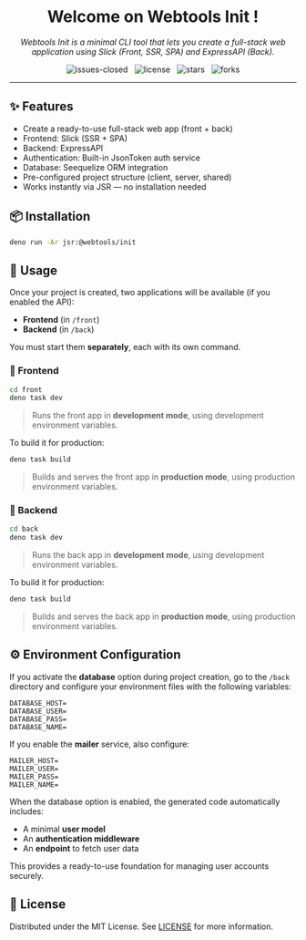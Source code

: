 <h1 align="center">Welcome on Webtools Init !</h1>

<p align="center">
    <em>
        Webtools Init is a minimal CLI tool that lets you create a full-stack web application using Slick (Front, SSR, SPA) and ExpressAPI (Back).
    </em>
</p>

<p align="center">
    <img src="https://img.shields.io/github/issues-closed/8borane8/webtools-init.svg" alt="issues-closed" />
	&nbsp;
    <img src="https://img.shields.io/github/license/8borane8/webtools-init.svg" alt="license" />
    &nbsp;
    <img src="https://img.shields.io/github/stars/8borane8/webtools-init.svg" alt="stars" />
    &nbsp;
    <img src="https://img.shields.io/github/forks/8borane8/webtools-init.svg" alt="forks" />
</p>

<hr>

## ✨ Features

- Create a ready-to-use full-stack web app (front + back)
- Frontend: Slick (SSR + SPA)
- Backend: ExpressAPI
- Authentication: Built-in JsonToken auth service
- Database: Seequelize ORM integration
- Pre-configured project structure (client, server, shared)
- Works instantly via JSR — no installation needed

## 📦 Installation

```bash
deno run -Ar jsr:@webtools/init
```

## 🚀 Usage

Once your project is created, two applications will be available (if you enabled the API):

- **Frontend** (in `/front`)
- **Backend** (in `/back`)

You must start them **separately**, each with its own command.

### 🔹 Frontend

```bash
cd front
deno task dev
```

> Runs the front app in **development mode**, using development environment variables.

To build it for production:

```bash
deno task build
```

> Builds and serves the front app in **production mode**, using production environment variables.

### 🔹 Backend

```bash
cd back
deno task dev
```

> Runs the back app in **development mode**, using development environment variables.

To build it for production:

```bash
deno task build
```

> Builds and serves the back app in **production mode**, using production environment variables.

## ⚙️ Environment Configuration

If you activate the **database** option during project creation, go to the `/back` directory and configure your
environment files with the following variables:

```
DATABASE_HOST=
DATABASE_USER=
DATABASE_PASS=
DATABASE_NAME=
```

If you enable the **mailer** service, also configure:

```
MAILER_HOST=
MAILER_USER=
MAILER_PASS=
MAILER_NAME=
```

When the database option is enabled, the generated code automatically includes:

- A minimal **user model**
- An **authentication middleware**
- An **endpoint** to fetch user data

This provides a ready-to-use foundation for managing user accounts securely.

## 🪪 License

Distributed under the MIT License. See [LICENSE](LICENSE) for more information.
